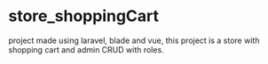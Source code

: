 # store_shoppingCart
project made using laravel, blade and vue, this project is a store with shopping cart and admin CRUD with roles.  
